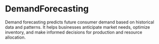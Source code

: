 # DemandForecasting
Demand forecasting predicts future consumer demand based on historical data and patterns. It helps businesses anticipate market needs, optimize inventory, and make informed decisions for production and resource allocation. 
